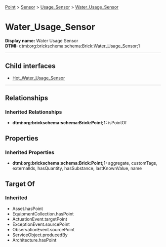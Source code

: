 [Point](../../../Point.md) > [Sensor](../../Sensor.md) > [Usage_Sensor](../Usage_Sensor.md) > [Water_Usage_Sensor](#)
# Water_Usage_Sensor

**Display name:** Water Usage Sensor<br />
**DTMI:** dtmi:org:brickschema:schema:Brick:Water_Usage_Sensor;1

---


## Child interfaces
* [Hot_Water_Usage_Sensor](Hot_Water_Usage_Sensor.md)

---
## Relationships
### Inherited Relationships
* **dtmi:org:brickschema:schema:Brick:Point;1:** isPointOf
## Properties
### Inherited Properties
* **dtmi:org:brickschema:schema:Brick:Point;1:** aggregate, customTags, externalIds, hasQuantity, hasSubstance, lastKnownValue, name
## Target Of
### Inherited
* Asset.hasPoint
* EquipmentCollection.hasPoint
* ActuationEvent.targetPoint
* ExceptionEvent.sourcePoint
* ObservationEvent.sourcePoint
* ServiceObject.producedBy
* Architecture.hasPoint
